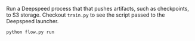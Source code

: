 Run a Deepspeed process that that pushes artifacts, such as checkpoints, to S3 storage. 
Checkout `train.py` to see the script passed to the Deepspeed launcher.

```
python flow.py run
```